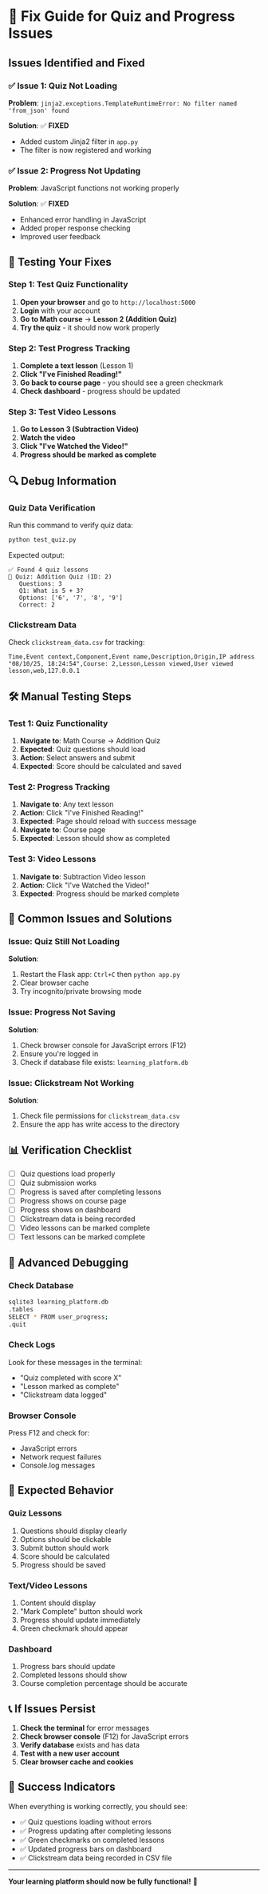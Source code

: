 # 🔧 Fix Guide for Quiz and Progress Issues

## Issues Identified and Fixed

### ✅ **Issue 1: Quiz Not Loading**
**Problem**: `jinja2.exceptions.TemplateRuntimeError: No filter named 'from_json' found`

**Solution**: ✅ **FIXED**
- Added custom Jinja2 filter in `app.py`
- The filter is now registered and working

### ✅ **Issue 2: Progress Not Updating**
**Problem**: JavaScript functions not working properly

**Solution**: ✅ **FIXED**
- Enhanced error handling in JavaScript
- Added proper response checking
- Improved user feedback

## 🧪 Testing Your Fixes

### Step 1: Test Quiz Functionality
1. **Open your browser** and go to `http://localhost:5000`
2. **Login** with your account
3. **Go to Math course** → **Lesson 2 (Addition Quiz)**
4. **Try the quiz** - it should now work properly

### Step 2: Test Progress Tracking
1. **Complete a text lesson** (Lesson 1)
2. **Click "I've Finished Reading!"**
3. **Go back to course page** - you should see a green checkmark
4. **Check dashboard** - progress should be updated

### Step 3: Test Video Lessons
1. **Go to Lesson 3 (Subtraction Video)**
2. **Watch the video**
3. **Click "I've Watched the Video!"**
4. **Progress should be marked as complete**

## 🔍 Debug Information

### Quiz Data Verification
Run this command to verify quiz data:
```bash
python test_quiz.py
```

Expected output:
```
✅ Found 4 quiz lessons
📝 Quiz: Addition Quiz (ID: 2)
   Questions: 3
   Q1: What is 5 + 3?
   Options: ['6', '7', '8', '9']
   Correct: 2
```

### Clickstream Data
Check `clickstream_data.csv` for tracking:
```csv
Time,Event context,Component,Event name,Description,Origin,IP address
"08/10/25, 18:24:54",Course: 2,Lesson,Lesson viewed,User viewed lesson,web,127.0.0.1
```

## 🛠️ Manual Testing Steps

### Test 1: Quiz Functionality
1. **Navigate to**: Math Course → Addition Quiz
2. **Expected**: Quiz questions should load
3. **Action**: Select answers and submit
4. **Expected**: Score should be calculated and saved

### Test 2: Progress Tracking
1. **Navigate to**: Any text lesson
2. **Action**: Click "I've Finished Reading!"
3. **Expected**: Page should reload with success message
4. **Navigate to**: Course page
5. **Expected**: Lesson should show as completed

### Test 3: Video Lessons
1. **Navigate to**: Subtraction Video lesson
2. **Action**: Click "I've Watched the Video!"
3. **Expected**: Progress should be marked complete

## 🚨 Common Issues and Solutions

### Issue: Quiz Still Not Loading
**Solution**:
1. Restart the Flask app: `Ctrl+C` then `python app.py`
2. Clear browser cache
3. Try incognito/private browsing mode

### Issue: Progress Not Saving
**Solution**:
1. Check browser console for JavaScript errors (F12)
2. Ensure you're logged in
3. Check if database file exists: `learning_platform.db`

### Issue: Clickstream Not Working
**Solution**:
1. Check file permissions for `clickstream_data.csv`
2. Ensure the app has write access to the directory

## 📊 Verification Checklist

- [ ] Quiz questions load properly
- [ ] Quiz submission works
- [ ] Progress is saved after completing lessons
- [ ] Progress shows on course page
- [ ] Progress shows on dashboard
- [ ] Clickstream data is being recorded
- [ ] Video lessons can be marked complete
- [ ] Text lessons can be marked complete

## 🔧 Advanced Debugging

### Check Database
```bash
sqlite3 learning_platform.db
.tables
SELECT * FROM user_progress;
.quit
```

### Check Logs
Look for these messages in the terminal:
- "Quiz completed with score X"
- "Lesson marked as complete"
- "Clickstream data logged"

### Browser Console
Press F12 and check for:
- JavaScript errors
- Network request failures
- Console.log messages

## 🎯 Expected Behavior

### Quiz Lessons
1. Questions should display clearly
2. Options should be clickable
3. Submit button should work
4. Score should be calculated
5. Progress should be saved

### Text/Video Lessons
1. Content should display
2. "Mark Complete" button should work
3. Progress should update immediately
4. Green checkmark should appear

### Dashboard
1. Progress bars should update
2. Completed lessons should show
3. Course completion percentage should be accurate

## 📞 If Issues Persist

1. **Check the terminal** for error messages
2. **Check browser console** (F12) for JavaScript errors
3. **Verify database** exists and has data
4. **Test with a new user account**
5. **Clear browser cache and cookies**

## 🎉 Success Indicators

When everything is working correctly, you should see:
- ✅ Quiz questions loading without errors
- ✅ Progress updating after completing lessons
- ✅ Green checkmarks on completed lessons
- ✅ Updated progress bars on dashboard
- ✅ Clickstream data being recorded in CSV file

---

**Your learning platform should now be fully functional!** 🚀 